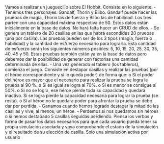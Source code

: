 Vamos a realizar un jueguecillo sobre El Hobbit.
Consiste en lo siguiente:
    - Tenemos tres personajes: Gandalf, Thorin y Bilbo. Gandalf puede hacer las
pruebas de magia, Thorin las de fuerza y Bilbo las de habilidad. Los tres
parten con una capacidad máxima respectiva de 50. Estos datos están
inicialmente en la base de datos. No hará falta hacer un CRUD de ellos.
    - Se genera un tablero de 20 casillas en las que habrá escondidas 20 pruebas
(una por casilla). Las pruebas pueden ser de los 3 tipos (magia, fuerza o
habilidad) y la cantidad de esfuerzo necesario para lograrla. Esta cantidad de
esfuerzo serán los siguientes números posibles: 5, 10, 15, 20, 25, 30, 35, 40,
45 y 50. Estas pruebas también están ya en la base de datos pero debemos
dar la posibilidad de generar con factorías una cantidad determinada de
ellas.
    - Una vez generado el tablero (los tableros), comienza el juego. Consiste en
destapar casillas y realizar las pruebas (por el héroe correspondiente y si le
queda poder) de forma que:
    o Si el poder del héroe es mayor que el necesario para realizar la prueba
    se logra la prueba al 90 %.
    o Si es igual se logra al 70%.
    o Si es menor se consigue al 50%.
    o Si no se logra, ese héroe pierde toda su capacidad y quedará inactivo.
    Si se logra pierde la capacidad necesaria para lograr la prueba (se
    resta).
    o Si al héroe no le quedara poder para afrontar la prueba se debe dar
    por perdida.
    - Ganamos cuando hemos logrado destapar la mitad de las casillas y vive, al
    menos, un héroe.
    - Perdemos si nos quedamos sin héroes o si hemos destapado 5 casillas
    seguidas perdiendo.
Piensa los verbos y forma de pasar los datos necesarios para que cada usuario
pueda tener su propia simulación asociada y vaya comprobando el estado de la
simulación y el resultado de su elección de casilla. Solo una simulación activa por
usuario